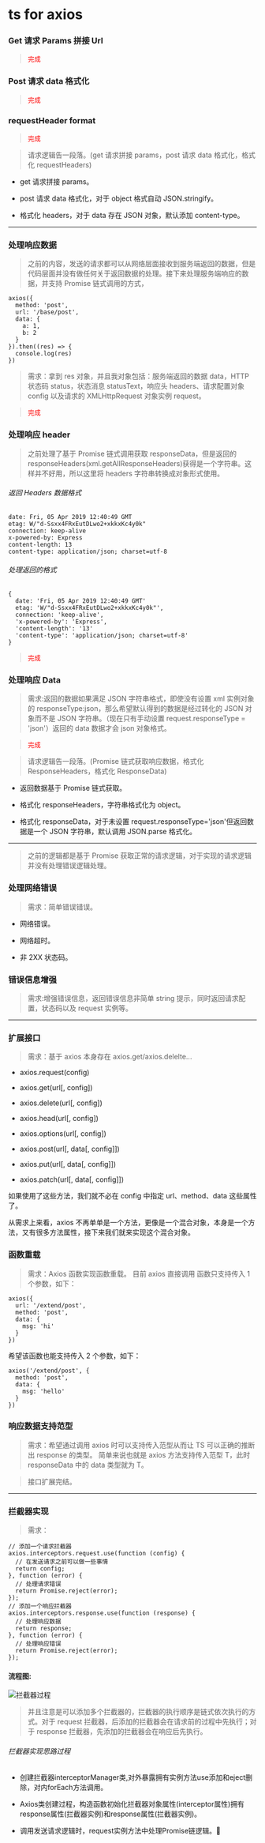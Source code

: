 # ts for axios

### Get 请求 Params 拼接 Url

> <font size=2 color=red>完成</font>

### Post 请求 data 格式化

> <font size=2 color=red>完成</font>

### requestHeader format

> <font size=2 color=red>完成</font>

> 请求逻辑告一段落。(get 请求拼接 params，post 请求 data 格式化，格式化 requestHeaders)

- get 请求拼接 params。

- post 请求 data 格式化，对于 object 格式自动 JSON.stringify。

- 格式化 headers，对于 data 存在 JSON 对象，默认添加 content-type。

---

### 处理响应数据

> 之前的内容，发送的请求都可以从网络层面接收到服务端返回的数据，但是代码层面并没有做任何关于返回数据的处理。接下来处理服务端响应的数据，并支持 Promise 链式调用的方式，

```
axios({
  method: 'post',
  url: '/base/post',
  data: {
    a: 1,
    b: 2
  }
}).then((res) => {
  console.log(res)
})
```

> 需求：拿到 res 对象，并且我对象包括：服务端返回的数据 data，HTTP 状态码 status，状态消息 statusText，响应头 headers、请求配置对象 config 以及请求的 XMLHttpRequest 对象实例 request。

> <font size=2 color=red>完成</font>

### 处理响应 header

> 之前处理了基于 Promise 链式调用获取 responseData，但是返回的 responseHeaders(xml.getAllResponseHeaders)获得是一个字符串。这样并不好用，所以这里将 headers 字符串转换成对象形式使用。

###### 返回 Headers 数据格式

```
date: Fri, 05 Apr 2019 12:40:49 GMT
etag: W/"d-Ssxx4FRxEutDLwo2+xkkxKc4y0k"
connection: keep-alive
x-powered-by: Express
content-length: 13
content-type: application/json; charset=utf-8
```

###### 处理返回的格式

```
{
  date: 'Fri, 05 Apr 2019 12:40:49 GMT'
  etag: 'W/"d-Ssxx4FRxEutDLwo2+xkkxKc4y0k"',
  connection: 'keep-alive',
  'x-powered-by': 'Express',
  'content-length': '13'
  'content-type': 'application/json; charset=utf-8'
}
```

> <font size=2 color=red>完成</font>

### 处理响应 Data

> 需求:返回的数据如果满足 JSON 字符串格式，即使没有设置 xml 实例对象的 responseType:json，那么希望默认得到的数据是经过转化的 JSON 对象而不是 JSON 字符串。（现在只有手动设置 request.responseType = 'json'）返回的 data 数据才会 json 对象格式。

> <font size=2 color=red>完成</font>

> 请求逻辑告一段落。(Promise 链式获取响应数据，格式化 ResponseHeaders，格式化 ResponseData)

- 返回数据基于 Promise 链式获取。

- 格式化 responseHeaders，字符串格式化为 object。

- 格式化 responseData，对于未设置 request.responseType='json'但返回数据是一个 JSON 字符串，默认调用 JSON.parse 格式化。

---

> 之前的逻辑都是基于 Promise 获取正常的请求逻辑，对于实现的请求逻辑并没有处理错误逻辑处理。

### 处理网络错误

> 需求：简单错误错误。

- 网络错误。

- 网络超时。

- 非 2XX 状态码。

### 错误信息增强

> 需求:增强错误信息，返回错误信息非简单 string 提示，同时返回请求配置，状态码以及 request 实例等。

---

### 扩展接口

> 需求：基于 axios 本身存在 axios.get/axios.delelte...

- axios.request(config)

- axios.get(url[, config])

- axios.delete(url[, config])

- axios.head(url[, config])

- axios.options(url[, config])

- axios.post(url[, data[, config]])

- axios.put(url[, data[, config]])

- axios.patch(url[, data[, config]])

如果使用了这些方法，我们就不必在 config 中指定 url、method、data 这些属性了。

从需求上来看，axios 不再单单是一个方法，更像是一个混合对象，本身是一个方法，又有很多方法属性，接下来我们就来实现这个混合对象。

### 函数重载

> 需求：Axios 函数实现函数重载。
> 目前 axios 直接调用 函数只支持传入 1 个参数，如下：

```
axios({
  url: '/extend/post',
  method: 'post',
  data: {
    msg: 'hi'
  }
})
```

希望该函数也能支持传入 2 个参数，如下：

```
axios('/extend/post', {
  method: 'post',
  data: {
    msg: 'hello'
  }
})
```

### 响应数据支持范型

> 需求：希望通过调用 axios 时可以支持传入范型从而让 TS 可以正确的推断出 response 的类型。
> 简单来说也就是 axios 方法支持传入范型 T，此时 responseData 中的 data 类型就为 T。

> 接口扩展完结。

---

### 拦截器实现

> 需求：

```
// 添加一个请求拦截器
axios.interceptors.request.use(function (config) {
  // 在发送请求之前可以做一些事情
  return config;
}, function (error) {
  // 处理请求错误
  return Promise.reject(error);
});
// 添加一个响应拦截器
axios.interceptors.response.use(function (response) {
  // 处理响应数据
  return response;
}, function (error) {
  // 处理响应错误
  return Promise.reject(error);
});
```

#### 流程图:

![拦截器过程](http://localhost:8081/ts-axios/interceptor.png)

> 并且注意是可以添加多个拦截器的，拦截器的执行顺序是链式依次执行的方式。对于 request 拦截器，后添加的拦截器会在请求前的过程中先执行；对于 response 拦截器，先添加的拦截器会在响应后先执行。

###### 拦截器实现思路过程

+ 创建拦截器interceptorManager类,对外暴露拥有实例方法use添加和eject删除，对内forEach方法调用。

+ Axios类创建过程，构造函数初始化拦截器对象属性(interceptor属性)拥有response属性(拦截器实例)和response属性(拦截器实例)。

+ 调用发送请求逻辑时，request实例方法中处理Promise链逻辑。
